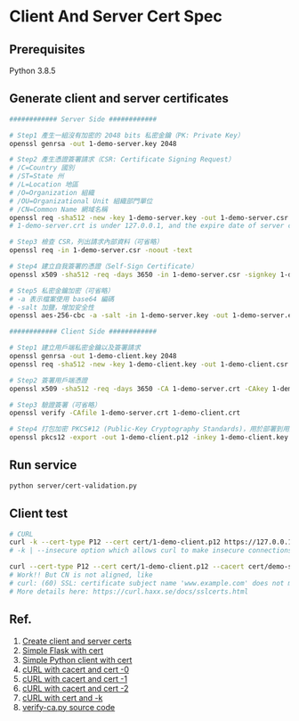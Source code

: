 # Client And Server Cert Spec

## Prerequisites

Python 3.8.5

## Generate client and server certificates

```sh
############ Server Side ############

# Step1 產生一組沒有加密的 2048 bits 私密金鑰（PK: Private Key）
openssl genrsa -out 1-demo-server.key 2048

# Step2 產生憑證簽署請求（CSR: Certificate Signing Request）
# /C=Country 國別 
# /ST=State 州
# /L=Location 地區
# /O=Organization 組織
# /OU=Organizational Unit 組織部門單位
# /CN=Common Name 網域名稱
openssl req -sha512 -new -key 1-demo-server.key -out 1-demo-server.csr -subj "/C=TW/ST=Taipei/L=Taipei/O=example/OU=Personal/CN=www.example.com"
# 1-demo-server.crt is under 127.0.0.1, and the expire date of server cert is 2031/09/11

# Step3 檢查 CSR，列出請求內部資料（可省略）
openssl req -in 1-demo-server.csr -noout -text

# Step4 建立自我簽署的憑證（Self-Sign Certificate）
openssl x509 -sha512 -req -days 3650 -in 1-demo-server.csr -signkey 1-demo-server.key -out 1-demo-server.crt

# Step5 私密金鑰加密（可省略）
# -a 表示檔案使用 base64 編碼
# -salt 加鹽，增加安全性
openssl aes-256-cbc -a -salt -in 1-demo-server.key -out 1-demo-server.encrypt.key
```

```sh
############ Client Side ############

# Step1 建立用戶端私密金鑰以及簽署請求
openssl genrsa -out 1-demo-client.key 2048
openssl req -sha512 -new -key 1-demo-client.key -out 1-demo-client.csr -subj "/C=TW/ST=Taipei/L=Taipei/O=example/OU=Client/CN=client.example.com"

# Step2 簽署用戶端憑證
openssl x509 -sha512 -req -days 3650 -CA 1-demo-server.crt -CAkey 1-demo-server.key -CAserial 1-demo-server.srl -CAcreateserial -in 1-demo-client.csr -out 1-demo-client.crt

# Step3 驗證簽署（可省略）
openssl verify -CAfile 1-demo-server.crt 1-demo-client.crt

# Step4 打包加密 PKCS#12 (Public-Key Cryptography Standards)，用於部署到用戶端手機以及瀏覽器
openssl pkcs12 -export -out 1-demo-client.p12 -inkey 1-demo-client.key -in 1-demo-client.crt -certfile 1-demo-server.crt
```

## Run service

```sh
python server/cert-validation.py
```

## Client test

```sh
# CURL 
curl -k --cert-type P12 --cert cert/1-demo-client.p12 https://127.0.0.1:5000/  
# -k | --insecure option which allows curl to make insecure connections, that is cURL does not verify the certificate.

curl --cert-type P12 --cert cert/1-demo-client.p12 --cacert cert/demo-server.crt https://127.0.0.1:5000/  
# Work!! But CN is not aligned, like
# curl: (60) SSL: certificate subject name 'www.example.com' does not match target host name '127.0.0.1'
# More details here: https://curl.haxx.se/docs/sslcerts.html

```

## Ref.

1. [Create client and server certs](https://dev.twsiyuan.com/2016/01/self-sign-certificate.html)
2. [Simple Flask with cert](https://medium.com/@charming_rust_oyster_221/flask-%E9%85%8D%E7%BD%AE-https-%E7%B6%B2%E7%AB%99-ssl-%E5%AE%89%E5%85%A8%E8%AA%8D%E8%AD%89-36dfeb609fa8)
3. [Simple Python client with cert](https://stackoverflow.com/questions/17576324/python-requests-ssl-error-for-client-side-cert)
4. [cURL with cacert and cert -0](https://smallstep.com/hello-mtls/doc/client/curl)
5. [cURL with cacert and cert -1 ](https://stackoverflow.com/questions/32253909/curl-with-a-pkcs12-certificate-in-a-bash-script)
6. [cURL with cacert and cert -2 ](https://blog.miniasp.com/post/2020/08/23/curl-and-self-signed-certificated-or-CA-certificate)
7. [cURL with cert and -k ](https://stackoverflow.com/questions/24611640/curl-60-ssl-certificate-problem-unable-to-get-local-issuer-certificate)
8. [verify-ca.py source code](https://gist.github.com/nebulak/6d865ddd768fb905a562d6026cdd508a)
